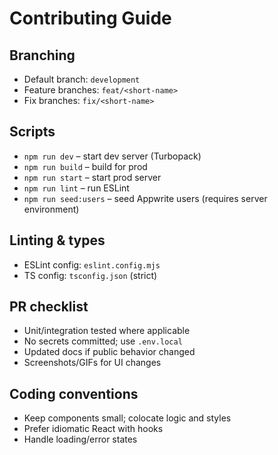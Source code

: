 # Contributing Guide

## Branching
- Default branch: `development`
- Feature branches: `feat/<short-name>`
- Fix branches: `fix/<short-name>`

## Scripts
- `npm run dev` – start dev server (Turbopack)
- `npm run build` – build for prod
- `npm run start` – start prod server
- `npm run lint` – run ESLint
- `npm run seed:users` – seed Appwrite users (requires server environment)

## Linting & types
- ESLint config: `eslint.config.mjs`
- TS config: `tsconfig.json` (strict)

## PR checklist
- Unit/integration tested where applicable
- No secrets committed; use `.env.local`
- Updated docs if public behavior changed
- Screenshots/GIFs for UI changes

## Coding conventions
- Keep components small; colocate logic and styles
- Prefer idiomatic React with hooks
- Handle loading/error states
